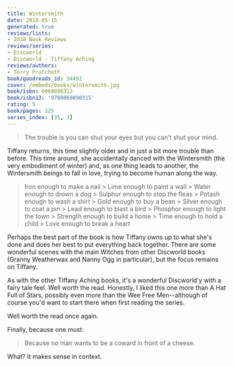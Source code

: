 ```yaml
---
title: Wintersmith
date: 2018-05-15
generated: true
reviews/lists:
- 2018 Book Reviews
reviews/series:
- Discworld
- Discworld - Tiffany Aching
reviews/authors:
- Terry Pratchett
book/goodreads_id: 34492
cover: /embeds/books/wintersmith.jpg
book/isbn: 0060890312
book/isbn13: '9780060890315'
rating: 5
book/pages: 325
series_index: [35, 3]
---
```

> The trouble is you can shut your eyes but you can’t shut your mind.

Tiffany returns, this time slightly older and in just a bit more trouble than before. This time around, she accidentally danced with the Wintersmith (the very embodiment of winter) and, as one thing leads to another, the Wintersmith beings to fall in love, trying to become human along the way.  

<!--more-->

> Iron enough to make a nail   > Lime enough to paint a wall   > Water enough to drown a dog   > Sulphur enough to stop the fleas   > Potash enough to wash a shirt   > Gold enough to buy a bean   > Silver enough to coat a pin   > Lead enough to blast a bird   > Phosphor enough to light the town   > Strength enough to build a home   > Time enough to hold a child   > Love enough to break a heart  

Perhaps the best part of the book is how Tiffany owns up to what she's done and does her best to put everything back together. There are some wonderful scenes with the main Witches from other Discworld books (Granny Weatherwax and Nanny Ogg in particular), but the focus remains on Tiffany.  

As with the other Tiffany Aching books, it's a wonderful Discworld'y with a fairy tale feel. Well worth the read. Honestly, I liked this one more than A Hat Full of Stars, possibly even more than the Wee Free Men--although of course you'd want to start there when first reading the series.  

Well worth the read once again.  

Finally, because one must:  

> Because no man wants to be a coward in front of a cheese.

What? It makes sense in context.